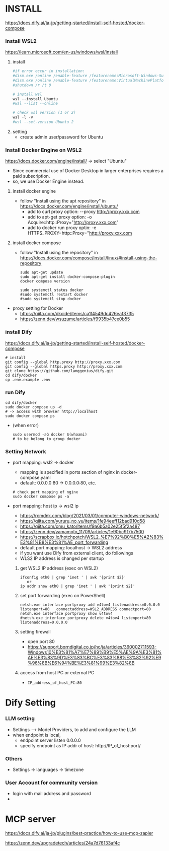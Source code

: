 # INSTALL
https://docs.dify.ai/ja-jp/getting-started/install-self-hosted/docker-compose

### Install WSL2
https://learn.microsoft.com/en-us/windows/wsl/install

1. install
    ```powershell
    #if error occur in installation:
    #dism.exe /online /enable-feature /featurename:Microsoft-Windows-Subsystem-Linux /all /norestart
    #dism.exe /online /enable-feature /featurename:VirtualMachinePlatform /all /norestart
    #shutdown /r /t 0

    # install wsl
    wsl --install Ubuntu
    #wsl --list --online

    # check wsl version (1 or 2)
    wsl -l -v
    #wsl --set-version Ubuntu 2
    ```
2. setting
    - create admin user/password for Ubuntu


### Install Docker Engine on WSL2
https://docs.docker.com/engine/install/ -> select "Ubuntu"

* Since commercial use of Docker Desktop in larger enterprises requires a paid subscription.
* so, we use Docker Engine instead.

1. install docker engine 
    - follow "Install using the apt repository" in https://docs.docker.com/engine/install/ubuntu/
      - add to curl proxy option: --proxy http://proxy.xxx.com
      - add to apt-get proxy option: -o Acquire::http::Proxy="http://proxy.xxx.com"
      - add to docker run proxy optin: -e HTTPS_PROXY=http::Proxy="http://proxy.xxx.com
      
1. install docker compose
    - follow "Install using the repository" in
      https://docs.docker.com/compose/install/linux/#install-using-the-repository
      ```
      sudo apt-get update
      sudo apt-get install docker-compose-plugin
      docker compose version

      sudo systemctl status docker
      #sudo systemctl restart docker
      #sudo systemctl stop docker
      ```
* proxy setting for Docker
  * https://qiita.com/dkoide/items/ca1f4549dc426eaf3735
  * https://zenn.dev/wsuzume/articles/f9935b47ce0b55

### install Dify
https://docs.dify.ai/ja-jp/getting-started/install-self-hosted/docker-compose

```
# install
git config --global http.proxy http://proxy.xxx.com
git config --global https.proxy http://proxy.xxx.com
git clone https://github.com/langgenius/dify.git
cd dify/docker
cp .env.example .env
```    

### run Dify
```    
cd dify/docker
sudo docker compose up -d
# -> access with browser http://localhost
sudo docker compose ps
```    
* (when error) 
  ```
  sudo usermod -aG docker $(whoami) 
  # to be belong to group docker
  ```

### Setting Network
* port mapping: wsl2 -> docker
  * mapping is specified in ports section of nginx in docker-compose.yaml
  * default:  0.0.0.0:80 -> 0.0.0.0:80, etc.
  ```
  # check port mapping of nginx
  sudo docker compose ps -a
  ```

* port mapping:  host ip -> wsl2 ip
  -  https://rcmdnk.com/blog/2021/03/01/computer-windows-network/
  -  https://qiita.com/yururu_no_yu/items/1fe94eeff12bad910d58
  -  https://qiita.com/omu_kato/items/f9a6b5a02e25f5f2a487
  - https://zenn.dev/yamamoto_11709/articles/1e90bc9f7b7500
  - https://scrapbox.io/hotchpotch/WSL2_%E7%92%B0%E5%A2%83%E3%81%B8%E3%81%AE_port_forwarding
  * default port mapping: localhost -> WSL2 address
  * if you want use Dify from external client, do followings
  * WLS2 IP address is changed per startup
  1. get WSL2 IP address (exec on WSL2)
      ```
      ifconfig eth0 | grep 'inet ' | awk '{print $2}'
         or
      ip addr show eth0 | grep 'inet ' | awk '{print $2}'
      ```
  2. set port forwarding (exec on PowerShell)
      ```
      netsh.exe interface portproxy add v4tov4 listenaddress=0.0.0.0 listenport=80   connectaddress=WSL2_ADDRESS connectport=80
      netsh.exe interface portproxy show v4tov4
      #netsh.exe interface portproxy delete v4tov4 listenport=80 listenaddress=0.0.0.0
      ```
  3. setting firewall 
      * open port 80
      * https://support.borndigital.co.jp/hc/ja/articles/360002711593-Windows10%E3%81%A7%E7%89%B9%E5%AE%9A%E3%81%AE%E3%83%9D%E3%83%BC%E3%83%88%E3%82%92%E9%96%8B%E6%94%BE%E3%81%99%E3%82%8B

  3. access from host PC or external PC
     * `IP_address_of_host_PC:80`


# Dify Setting

### LLM setting
- Settings —> Model Providers,  to add and configure the LLM
- when endpoint is local, 
  - endpoint server listen 0.0.0.0
  - specify endpoint as IP addr of host: http://IP_of_host:port/   
### Others
- Settings -> languages -> timezone

### User Account for community version
- login with mail address and password
- 


# MCP server
https://docs.dify.ai/ja-jp/plugins/best-practice/how-to-use-mcp-zapier

https://zenn.dev/upgradetech/articles/24a7d76133af4c